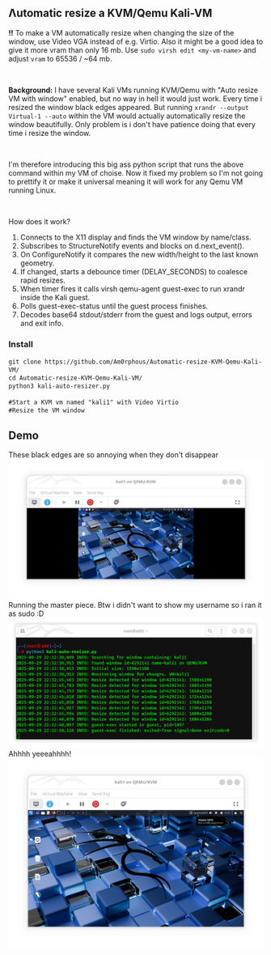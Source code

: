 ## Λutomatic resize a KVM/Qemu Kali-VM

**!!** To make a VM automatically resize when changing the size of the window, use Video VGA instead of e.g. Virtio. Also it might be a good idea to give it more vram than only 16 mb. Use `sudo virsh edit <my-vm-name>` and adjust `vram` to 65536 / ~64 mb.

<br>

**Background:** I have several Kali VMs running KVM/Qemu with "Auto resize VM with window" enabled, but no way in hell it would just work. Every time i resized the window black edges appeared. But running `xrandr --output Virtual-1 --auto` within the VM would actually automatically resize the window beautifully. Only problem is i don't have patience doing that every time i resize the window.

<br>

I'm therefore introducing this big ass python script that runs the above command within my VM of choise. Now it fixed my problem so I'm not going to prettify it or make it universal meaning it will work for any Qemu VM running Linux.

<br>

How does it work?
1. Connects to the X11 display and finds the VM window by name/class.
2. Subscribes to StructureNotify events and blocks on d.next_event().
3. On ConfigureNotify it compares the new width/height to the last known geometry.
4. If changed, starts a debounce timer (DELAY_SECONDS) to coalesce rapid resizes.
5. When timer fires it calls virsh qemu-agent guest-exec to run xrandr inside the Kali guest.
6. Polls guest-exec-status until the guest process finishes.
7. Decodes base64 stdout/stderr from the guest and logs output, errors and exit info.


### Install
````shell
git clone https://github.com/Am0rphous/Automatic-resize-KVM-Qemu-Kali-VM/
cd Automatic-resize-KVM-Qemu-Kali-VM/
python3 kali-auto-resizer.py

#Start a KVM vm named "kali1" with Video Virtio
#Resize the VM window
````

## Demo
These black edges are so annoying when they don't disappear
![1.annoying.png](images/1.annoying.png?raw=true)
Running the master piece. Btw i didn't want to show my username so i ran it as sudo :D
![2.running.png](images/2.running.png?raw=true)
Ahhhh yeeeahhhh!
![3.works.png](images/3.works.png?raw=true)
